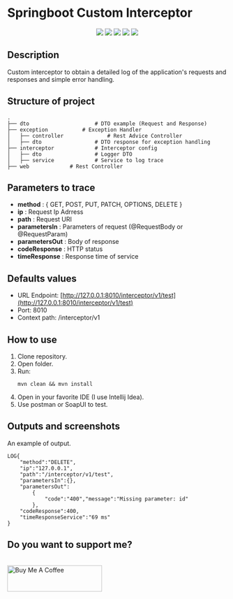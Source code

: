 # Springboot Custom Interceptor

<div align="center" style="text-align:center">
	<a href="https://github.com"><img src="https://img.shields.io/badge/GitHub-100000?style=for-the-badge&logo=github&logoColor=white"/></a>
	<a href="https://spring.io"><img src="https://img.shields.io/badge/SpringBoot-6DB33F?style=for-the-badge&logo=springboot&logoColor=white"/></a>
	<a href="https://maven.apache.org"><img src="https://img.shields.io/badge/Maven-C71A36?style=for-the-badge&logo=apache-maven&logoColor=white"/></a>
	<a href="https://www.jetbrains.com/idea"><img src="https://img.shields.io/badge/IntelliJ_IDEA-000000.svg?style=for-the-badge&logo=intellij-idea&logoColor=white"/></a>
	<a href="https://junit.org/junit5"><img src="https://img.shields.io/badge/JUnit-25A162?style=for-the-badge&logo=junit5&logoColor=white"/></a>
</div>

## Description

Custom interceptor to obtain a detailed log of the application's requests and responses and simple error handling.

## Structure of project

```
.
├── dto                    	# DTO example (Request and Response)
├── exception			# Exception Handler
│   ├── controller          	# Rest Advice Controller
│   ├── dto         		# DTO response for exception handling
├── interceptor         	# Interceptor config
│   ├── dto         		# Logger DTO
│   ├── service         	# Service to log trace
├── web				# Rest Controller
```

## Parameters to trace

* **method** : { GET, POST, PUT, PATCH, OPTIONS, DELETE }
* **ip** : Request Ip Adrress
* **path** : Request URI
* **parametersIn** : Parameters of request (@RequestBody or @RequestParam)
* **parametersOut** : Body of response
* **codeResponse** : HTTP status
* **timeResponse** : Response time of service

## Defaults values

* URL Endpoint: [http://127.0.0.1:8010/interceptor/v1/test](http://127.0.0.1:8010/interceptor/v1/test)
* Port: 8010
* Context path: /interceptor/v1

## How to use

1. Clone repository.
2. Open folder.
3. Run:
	```
	mvn clean && mvn install
	```
4. Open in your favorite IDE (I use Intellij Idea).
5. Use postman or SoapUI to test.

## Outputs and screenshots

An example of output.
```
LOG{
	"method":"DELETE",
	"ip":"127.0.0.1",
	"path":"/interceptor/v1/test",
	"parametersIn":{},
	"parametersOut":
		{
			"code":"400","message":"Missing parameter: id"
		},
	"codeResponse":400,
	"timeResponseService":"69 ms"
}
```

## Do you want to support me?
<br>
<a href="https://www.buymeacoffee.com/JoanSalomon" target="_blank"><img src="https://cdn.buymeacoffee.com/buttons/v2/default-red.png" alt="Buy Me A Coffee" style="height: 60px !important;width: 217px !important;" ></a>
